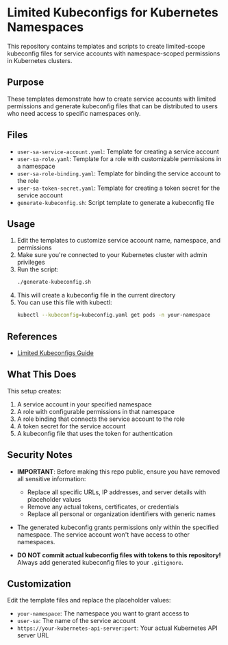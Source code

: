 # Limited Kubeconfigs for Kubernetes Namespaces

This repository contains templates and scripts to create limited-scope kubeconfig files for service accounts with namespace-scoped permissions in Kubernetes clusters.

## Purpose

These templates demonstrate how to create service accounts with limited permissions and generate kubeconfig files that can be distributed to users who need access to specific namespaces only.

## Files

- `user-sa-service-account.yaml`: Template for creating a service account
- `user-sa-role.yaml`: Template for a role with customizable permissions in a namespace
- `user-sa-role-binding.yaml`: Template for binding the service account to the role
- `user-sa-token-secret.yaml`: Template for creating a token secret for the service account
- `generate-kubeconfig.sh`: Script template to generate a kubeconfig file

## Usage

1. Edit the templates to customize service account name, namespace, and permissions
2. Make sure you're connected to your Kubernetes cluster with admin privileges
3. Run the script:
   ```bash
   ./generate-kubeconfig.sh
   ```
4. This will create a kubeconfig file in the current directory
5. You can use this file with kubectl:
   ```bash
   kubectl --kubeconfig=kubeconfig.yaml get pods -n your-namespace
   ```

## References

- [Limited Kubeconfigs Guide](https://codeforphilly.github.io/chime/operations/limited-kubeconfigs/limited-kubeconfigs.html)

## What This Does

This setup creates:
1. A service account in your specified namespace
2. A role with configurable permissions in that namespace
3. A role binding that connects the service account to the role
4. A token secret for the service account
5. A kubeconfig file that uses the token for authentication

## Security Notes

- **IMPORTANT**: Before making this repo public, ensure you have removed all sensitive information:
  - Replace all specific URLs, IP addresses, and server details with placeholder values
  - Remove any actual tokens, certificates, or credentials
  - Replace all personal or organization identifiers with generic names
  
- The generated kubeconfig grants permissions only within the specified namespace. The service account won't have access to other namespaces.

- **DO NOT commit actual kubeconfig files with tokens to this repository!** Always add generated kubeconfig files to your `.gitignore`.

## Customization

Edit the template files and replace the placeholder values:
- `your-namespace`: The namespace you want to grant access to
- `user-sa`: The name of the service account
- `https://your-kubernetes-api-server:port`: Your actual Kubernetes API server URL